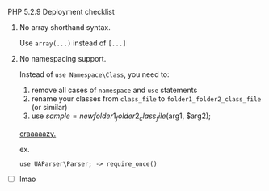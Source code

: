 PHP 5.2.9 Deployment checklist

1. No array shorthand syntax.

    Use `array(...)` instead of `[...]`

2. No namespacing support.

    Instead of `use Namespace\Class`, you need to:

    1. remove all cases of `namespace` and `use` statements
    2. rename your classes from `class_file` to `folder1_folder2_class_file` (or similar)
    3. use $sample = new folder1_folder2_class_file($arg1, $arg2);

    [craaaaazy.](http://stackoverflow.com/questions/7084872/php-5-2-new-and-use-keyword-path-problem)

    ex.

    ```
    use UAParser\Parser; -> require_once()
    ```

- [ ] lmao
